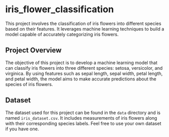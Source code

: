 # iris_flower_classification
This project involves the classification of iris flowers into different species based on their features. It leverages machine learning techniques to build a model capable of accurately categorizing iris flowers.

## Project Overview

The objective of this project is to develop a machine learning model that can classify iris flowers into three different species: setosa, versicolor, and virginica. By using features such as sepal length, sepal width, petal length, and petal width, the model aims to make accurate predictions about the species of iris flowers.

## Dataset

The dataset used for this project can be found in the `data` directory and is named `iris_dataset.csv`. It includes measurements of iris flowers along with their corresponding species labels. Feel free to use your own dataset if you have one.
